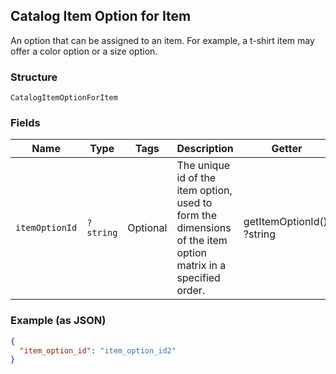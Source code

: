 ## Catalog Item Option for Item

An option that can be assigned to an item.
For example, a t-shirt item may offer a color option or a size option.

### Structure

`CatalogItemOptionForItem`

### Fields

| Name | Type | Tags | Description | Getter | Setter |
|  --- | --- | --- | --- | --- | --- |
| `itemOptionId` | `?string` | Optional | The unique id of the item option, used to form the dimensions of the item option matrix in a specified order. | getItemOptionId(): ?string | setItemOptionId(?string itemOptionId): void |

### Example (as JSON)

```json
{
  "item_option_id": "item_option_id2"
}
```

